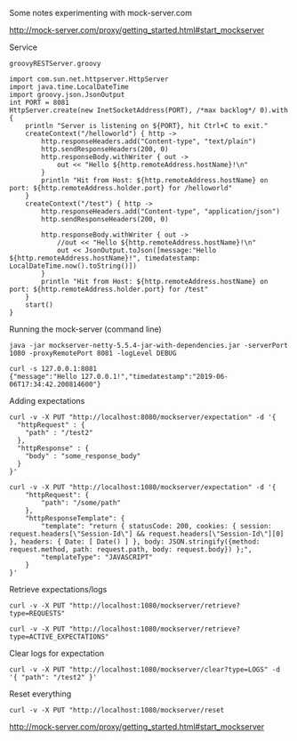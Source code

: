 Some notes experimenting with mock-server.com

http://mock-server.com/proxy/getting_started.html#start_mockserver

Service

`groovyRESTServer.groovy`

```
import com.sun.net.httpserver.HttpServer
import java.time.LocalDateTime
import groovy.json.JsonOutput
int PORT = 8081
HttpServer.create(new InetSocketAddress(PORT), /*max backlog*/ 0).with {
    println "Server is listening on ${PORT}, hit Ctrl+C to exit."    
    createContext("/helloworld") { http ->
        http.responseHeaders.add("Content-type", "text/plain")
        http.sendResponseHeaders(200, 0)
        http.responseBody.withWriter { out ->
            out << "Hello ${http.remoteAddress.hostName}!\n"
        }
        println "Hit from Host: ${http.remoteAddress.hostName} on port: ${http.remoteAddress.holder.port} for /helloworld"
    }
    createContext("/test") { http ->
        http.responseHeaders.add("Content-type", "application/json")
        http.sendResponseHeaders(200, 0)

        http.responseBody.withWriter { out ->
            //out << "Hello ${http.remoteAddress.hostName}!\n"
            out << JsonOutput.toJson([message:"Hello ${http.remoteAddress.hostName}!", timedatestamp: LocalDateTime.now().toString()])
        }
        println "Hit from Host: ${http.remoteAddress.hostName} on port: ${http.remoteAddress.holder.port} for /test"
    }
    start()
}
```

Running the mock-server (command line)

```
java -jar mockserver-netty-5.5.4-jar-with-dependencies.jar -serverPort 1080 -proxyRemotePort 8081 -logLevel DEBUG
```

```
curl -s 127.0.0.1:8081
{"message":"Hello 127.0.0.1!","timedatestamp":"2019-06-06T17:34:42.200814600"}
```

Adding expectations

```
curl -v -X PUT "http://localhost:8080/mockserver/expectation" -d '{
  "httpRequest" : {
    "path" : "/test2"
  },
  "httpResponse" : {
    "body" : "some_response_body"
  }
}'
```

```
curl -v -X PUT "http://localhost:1080/mockserver/expectation" -d '{
    "httpRequest": {
        "path": "/some/path"
    },
    "httpResponseTemplate": {
        "template": "return { statusCode: 200, cookies: { session: request.headers[\"Session-Id\"] && request.headers[\"Session-Id\"][0] }, headers: { Date: [ Date() ] }, body: JSON.stringify({method: request.method, path: request.path, body: request.body}) };",
        "templateType": "JAVASCRIPT"
    }
}'
```


Retrieve expectations/logs

```
curl -v -X PUT "http://localhost:1080/mockserver/retrieve?type=REQUESTS"
```

```
curl -v -X PUT "http://localhost:1080/mockserver/retrieve?type=ACTIVE_EXPECTATIONS"
```


Clear logs for expectation

```
curl -v -X PUT "http://localhost:1080/mockserver/clear?type=LOGS" -d '{ "path": "/test2" }'
```

Reset everything

```
curl -v -X PUT "http://localhost:1080/mockserver/reset
```

http://mock-server.com/proxy/getting_started.html#start_mockserver
